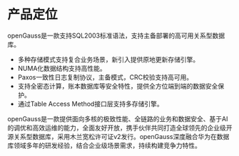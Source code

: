 # 产品定位

openGauss是一款支持SQL2003标准语法，支持主备部署的高可用关系型数据库。

-   多种存储模式支持复合业务场景，新引入提供原地更新存储引擎。
-   NUMA化数据结构支持高性能。
-   Paxos一致性日志复制协议，主备模式，CRC校验支持高可用。
-   支持全密态计算，账本数据库等安全特性，提供全方位端到端的数据安全保护。
-   通过Table Access Method接口层支持多存储引擎。

openGauss是一款提供面向多核的极致性能、全链路的业务和数据安全、基于AI的调优和高效运维的能力，全面友好开放，携手伙伴共同打造全球领先的企业级开源关系型数据库，采用木兰宽松许可证v2发行。openGauss深度融合华为在数据库领域多年的研发经验，结合企业级场景需求，持续构建竞争力特性。

